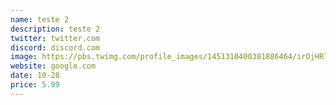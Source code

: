 ```yaml
---
name: teste 2
description: teste 2
twitter: twitter.com
discord: discord.com
image: https://pbs.twimg.com/profile_images/1451310400381886464/irOjHR7__400x400.jpg
website: google.com
date: 10-28
price: 5.99
---
```

